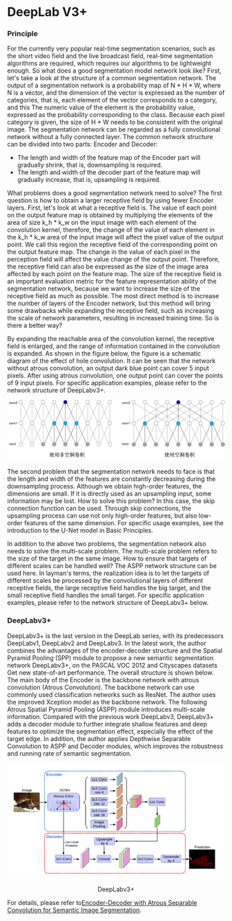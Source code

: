 # DeepLab V3+
### **Principle**

For the currently very popular real-time segmentation scenarios, such as the short video field and the live broadcast field, real-time segmentation algorithms are required, which requires our algorithms to be lightweight enough. So what does a good segmentation model network look like? First, let's take a look at the structure of a common segmentation network. The output of a segmentation network is a probability map of N * H * W, where N is a vector, and the dimension of the vector is expressed as the number of categories, that is, each element of the vector corresponds to a category, and this The numeric value of the element is the probability value, expressed as the probability corresponding to the class. Because each pixel category is given, the size of H * W needs to be consistent with the original image. The segmentation network can be regarded as a fully convolutional network without a fully connected layer. The common network structure can be divided into two parts: Encoder and Decoder:

- The length and width of the feature map of the Encoder part will gradually shrink, that is, downsampling is required.
- The length and width of the decoder part of the feature map will gradually increase, that is, upsampling is required.

What problems does a good segmentation network need to solve? The first question is how to obtain a larger receptive field by using fewer Encoder layers. First, let's look at what a receptive field is. The value of each point on the output feature map is obtained by multiplying the elements of the area of size k_h * k_w on the input image with each element of the convolution kernel, therefore, the change of the value of each element in the k_h * k_w area of the input image will affect the pixel value of the output point. We call this region the receptive field of the corresponding point on the output feature map. The change in the value of each pixel in the perception field will affect the value change of the output point. Therefore, the receptive field can also be expressed as the size of the image area affected by each point on the feature map. The size of the receptive field is an important evaluation metric for the feature representation ability of the segmentation network, because we want to increase the size of the receptive field as much as possible. The most direct method is to increase the number of layers of the Encoder network, but this method will bring some drawbacks while expanding the receptive field, such as increasing the scale of network parameters, resulting in increased training time. So is there a better way?

By expanding the reachable area of the convolution kernel, the receptive field is enlarged, and the range of information contained in the convolution is expanded. As shown in the figure below, the figure is a schematic diagram of the effect of hole convolution. It can be seen that the network without atrous convolution, an output dark blue point can cover 5 input pixels. After using atrous convolution, one output point can cover the points of 9 input pixels. For specific application examples, please refer to the network structure of DeepLabv3+.

![](./images/convolution.png)

The second problem that the segmentation network needs to face is that the length and width of the features are constantly decreasing during the downsampling process. Although we obtain high-order features, the dimensions are small. If it is directly used as an upsampling input, some information may be lost. How to solve this problem? In this case, the skip connection function can be used. Through skip connections, the upsampling process can use not only high-order features, but also low-order features of the same dimension. For specific usage examples, see the introduction to the U-Net model in Basic Principles.

In addition to the above two problems, the segmentation network also needs to solve the multi-scale problem. The multi-scale problem refers to the size of the target in the same image. How to ensure that targets of different scales can be handled well? The ASPP network structure can be used here. In layman's terms, the realization idea is to let the targets of different scales be processed by the convolutional layers of different receptive fields, the large receptive field handles the big target, and the small receptive field handles the small target. For specific application examples, please refer to the network structure of DeepLabv3+ below.

### DeepLabv3+

DeepLabv3+ is the last version in the DeepLab series, with its predecessors DeepLabv1, DeepLabv2 and DeepLabv3. In the latest work, the author combines the advantages of the encoder-decoder structure and the Spatial Pyramid Pooling (SPP) module to propose a new semantic segmentation network DeepLabv3+, on the PASCAL VOC 2012 and Cityscapes datasets Get new state-of-art performance.
The overall structure is shown below. The main body of the Encoder is the backbone network with atrous convolution (Atrous Convolution). The backbone network can use commonly used classification networks such as ResNet. The author uses the improved Xception model as the backbone network. The following Atrous Spatial Pyramid Pooling (ASPP) module introduces multi-scale information. Compared with the previous work DeepLabv3, DeepLabv3+ adds a decoder module to further integrate shallow features and deep features to optimize the segmentation effect, especially the effect of the target edge. In addition, the author applies Depthwise Separable Convolution to ASPP and Decoder modules, which improves the robustness and running rate of semantic segmentation.

![](./images/deeplabv3+.png)

<div align = "center">DeepLabv3+</div>

For details, please refer to[Encoder-Decoder with Atrous Separable Convolution for Semantic Image Segmentation](https://arxiv.org/abs/1802.02611).
